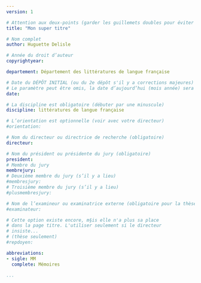 ```yaml
---
version: 1

# Attention aux deux-points (garder les guillemets doubles pour éviter des problèmes)
title: "Mon super titre"

# Nom complet
author: Huguette Delisle

# Année du droit d’auteur
copyrightyear: 

departement: Département des littératures de langue française

# Date du DÉPÔT INITIAL (ou du 2e dépôt s'il y a corrections majeures)
# Le paramètre peut être omis, la date d’aujourd’hui (mois année) sera affichée
date: 

# La discipline est obligatoire (débuter par une minuscule)
discipline: littératures de langue française

# L’orientation est optionnelle (voir avec votre directeur)
#orientation: 

# Nom du directeur ou directrice de recherche (obligatoire)
directeur: 

# Nom du président ou présidente du jury (obligatoire)
president: 
# Membre du jury
membrejury: 
# Deuxième membre du jury (s’il y a lieu)
#membresjury: 
# Troisième membre du jury (s’il y a lieu)
#plusmembresjury: 

# Nom de l’examineur ou examinatrice externe (obligatoire pour la thèse)
#examinateur: 

# Cette option existe encore, m§is elle n'a plus sa place
# dans la page titre. L'utiliser seulement si le directeur
# insiste...
# (thèse seulement)
#repdoyen: 

abbreviations:
- sigle: MM
  complete: Mémoires

...
```

